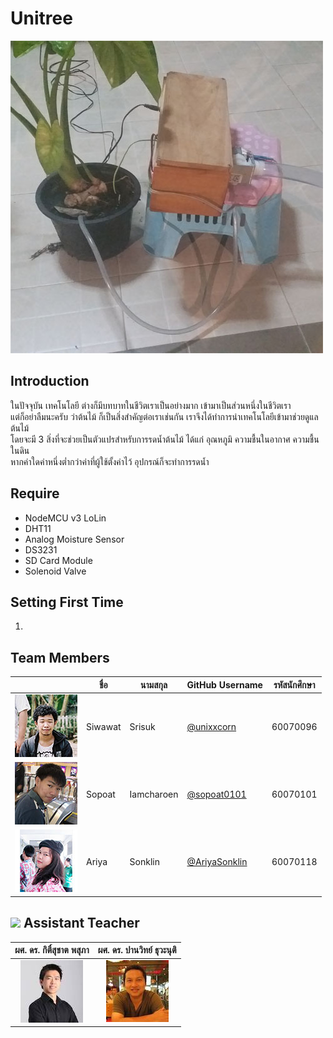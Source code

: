 # Unitree
![](img/preview.jpg)
## Introduction
   ในปัจจุบัน เทคโนโลยี ต่างก็มีบทบาทในชีวิตเราเป็นอย่างมาก เข้ามาเป็นส่วนหนึ่งในชีวิตเรา<br>
   แต่ก็อย่าลืมนะครับ ว่าต้นไม้ ก็เป็นสิ่งสำคัญต่อเราเช่นกัน เราจึงได้ทำการนำเทคโนโลยีเข้ามาช่วยดูแลต้นไม้<br>
   โดยจะมี 3 สิ่งที่จะช่วยเป็นตัวแปรสำหรับการรดน้ำต้นไม้ ได้แก่ อุณหภูมิ ความชื้นในอากาศ ความชื้นในดิน<br>
   หากค่าใดค่าหนึ่งต่ำกว่าค่าที่ผู้ใช้ตั้งค่าไว้ อุปกรณ์ก็จะทำการรดน้ำ
## Require
- NodeMCU v3 LoLin
- DHT11
- Analog Moisture Sensor
- DS3231
- SD Card Module
- Solenoid Valve
## Setting First Time
  1.
## Team Members
|  |ชื่อ|นามสกุล|GitHub Username|รหัสนักศึกษา|
|:-:|--|------|---------------|---------|
|![](img/siwawat.jpg)|Siwawat|Srisuk|[@unixxcorn](https://github.com/unixxcorn)|60070096|
|![](img/sopoat.jpg)|Sopoat|Iamcharoen|[@sopoat0101](https://github.com/sopoat0101)|60070101|
|![](img/ariya.jpg)|Ariya|Sonklin|[@AriyaSonklin](https://github.com/AriyaSonklin)|60070118|
## ![](img/Supervisor.png) Assistant Teacher
|ผศ. ดร. กิติ์สุชาต พสุภา|ผศ. ดร. ปานวิทย์ ธุวะนุติ|
|:-:|:-:|
|![](img/Aj.%20Oong.png)|![](img/Aj.%20Panwit.png)|
